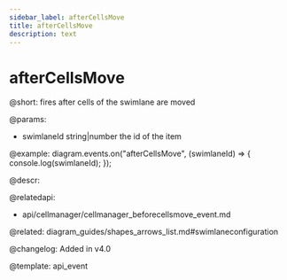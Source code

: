 ```yaml
---
sidebar_label: afterCellsMove
title: afterCellsMove 
description: text
---
```


# afterCellsMove

@short: fires after cells of the swimlane are moved

@params:
- swimlaneId    string|number	the id of the item

@example:
diagram.events.on("afterCellsMove", (swimlaneId) => {
    console.log(swimlaneId);
});

@descr:

@relatedapi:
- api/cellmanager/cellmanager_beforecellsmove_event.md

@related: diagram_guides/shapes_arrows_list.md#swimlaneconfiguration

@changelog:
Added in v4.0

@template: api_event
